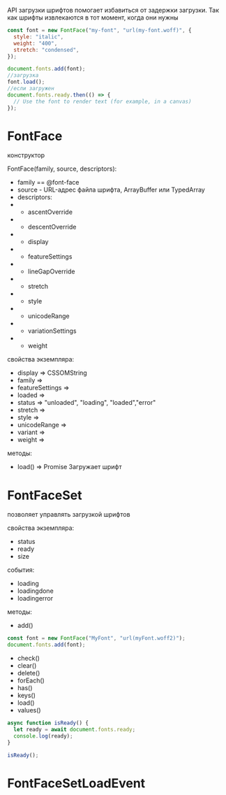 API загрузки шрифтов помогает избавиться от задержки загрузки. Так как шрифты извлекаются в тот момент, когда они нужны

```js
const font = new FontFace("my-font", "url(my-font.woff)", {
  style: "italic",
  weight: "400",
  stretch: "condensed",
});

document.fonts.add(font);
//загрузка
font.load();
//если загружен
document.fonts.ready.then(() => {
  // Use the font to render text (for example, in a canvas)
});
```

# FontFace

конструктор

FontFace(family, source, descriptors):

- family == @font-face
- source - URL-адрес файла шрифта, ArrayBuffer или TypedArray
- descriptors:
- - ascentOverride
- - descentOverride
- - display
- - featureSettings
- - lineGapOverride
- - stretch
- - style
- - unicodeRange
- - variationSettings
- - weight

свойства экземпляра:

- display ⇒ CSSOMString
- family ⇒
- featureSettings ⇒
- loaded ⇒
- status ⇒ "unloaded", "loading", "loaded","error"
- stretch ⇒
- style ⇒
- unicodeRange ⇒
- variant ⇒
- weight ⇒

методы:

- load() ⇒ Promise Загружает шрифт

# FontFaceSet

позволяет управлять загрузкой шрифтов

свойства экземпляра:

- status
- ready
- size

события:

- loading
- loadingdone
- loadingerror

методы:

- add()

```js
const font = new FontFace("MyFont", "url(myFont.woff2)");
document.fonts.add(font);
```

- check()
- clear()
- delete()
- forEach()
- has()
- keys()
- load()
- values()

```js
async function isReady() {
  let ready = await document.fonts.ready;
  console.log(ready);
}

isReady();
```

# FontFaceSetLoadEvent
